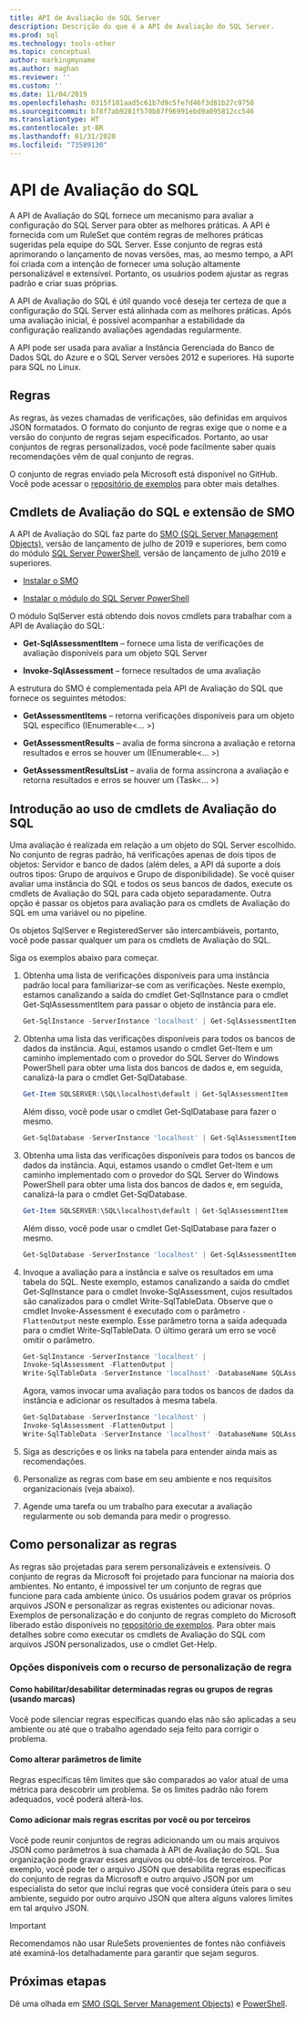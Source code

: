 ```yaml
---
title: API de Avaliação do SQL Server
description: Descrição do que é a API de Avaliação do SQL Server.
ms.prod: sql
ms.technology: tools-other
ms.topic: conceptual
author: markingmyname
ms.author: maghan
ms.reviewer: ''
ms.custom: ''
ms.date: 11/04/2019
ms.openlocfilehash: 0315f181aad5c61b7d9c5fe7d46f3d81b27c9758
ms.sourcegitcommit: b78f7ab9281f570b87f96991ebd9a095812cc546
ms.translationtype: HT
ms.contentlocale: pt-BR
ms.lasthandoff: 01/31/2020
ms.locfileid: "73589130"
---
```

# <a name="sql-assessment-api"></a>API de Avaliação do SQL

A API de Avaliação do SQL fornece um mecanismo para avaliar a configuração do SQL Server para obter as melhores práticas. A API é fornecida com um RuleSet que contém regras de melhores práticas sugeridas pela equipe do SQL Server. Esse conjunto de regras está aprimorando o lançamento de novas versões, mas, ao mesmo tempo, a API foi criada com a intenção de fornecer uma solução altamente personalizável e extensível. Portanto, os usuários podem ajustar as regras padrão e criar suas próprias.

A API de Avaliação do SQL é útil quando você deseja ter certeza de que a configuração do SQL Server está alinhada com as melhores práticas. Após uma avaliação inicial, é possível acompanhar a estabilidade da configuração realizando avaliações agendadas regularmente.

A API pode ser usada para avaliar a Instância Gerenciada do Banco de Dados SQL do Azure e o SQL Server versões 2012 e superiores. Há suporte para SQL no Linux.

## <a name="rules"></a>Regras

As regras, às vezes chamadas de verificações, são definidas em arquivos JSON formatados. O formato do conjunto de regras exige que o nome e a versão do conjunto de regras sejam especificados. Portanto, ao usar conjuntos de regras personalizados, você pode facilmente saber quais recomendações vêm de qual conjunto de regras. 

O conjunto de regras enviado pela Microsoft está disponível no GitHub. Você pode acessar o [repositório de exemplos](https://aka.ms/sql-assessment-api) para obter mais detalhes.

## <a name="sql-assessment-cmdlets-and-smo-extension"></a>Cmdlets de Avaliação do SQL e extensão de SMO

A API de Avaliação do SQL faz parte do [SMO (SQL Server Management Objects)](../relational-databases/server-management-objects-smo/installing-smo.md), versão de lançamento de julho de 2019 e superiores, bem como do módulo [SQL Server PowerShell](../powershell/download-sql-server-ps-module.md), versão de lançamento de julho 2019 e superiores.

* [Instalar o SMO](../relational-databases/server-management-objects-smo/installing-smo.md)

* [Instalar o módulo do SQL Server PowerShell](../powershell/download-sql-server-ps-module.md)

O módulo SqlServer está obtendo dois novos cmdlets para trabalhar com a API de Avaliação do SQL:

* **Get-SqlAssessmentItem** – fornece uma lista de verificações de avaliação disponíveis para um objeto SQL Server

* **Invoke-SqlAssessment** – fornece resultados de uma avaliação

A estrutura do SMO é complementada pela API de Avaliação do SQL que fornece os seguintes métodos:

* **GetAssessmentItems** – retorna verificações disponíveis para um objeto SQL específico (IEnumerable<... >)

* **GetAssessmentResults** – avalia de forma síncrona a avaliação e retorna resultados e erros se houver um (IEnumerable<... >)

* **GetAssessmentResultsList** – avalia de forma assíncrona a avaliação e retorna resultados e erros se houver um (Task<... >)

## <a name="get-started-using-sql-assessment-cmdlets"></a>Introdução ao uso de cmdlets de Avaliação do SQL

Uma avaliação é realizada em relação a um objeto do SQL Server escolhido. No conjunto de regras padrão, há verificações apenas de dois tipos de objetos: Servidor e banco de dados (além deles, a API dá suporte a dois outros tipos: Grupo de arquivos e Grupo de disponibilidade). Se você quiser avaliar uma instância do SQL e todos os seus bancos de dados, execute os cmdlets de Avaliação do SQL para cada objeto separadamente. Outra opção é passar os objetos para avaliação para os cmdlets de Avaliação do SQL em uma variável ou no pipeline.

Os objetos SqlServer e RegisteredServer são intercambiáveis, portanto, você pode passar qualquer um para os cmdlets de Avaliação do SQL.

Siga os exemplos abaixo para começar.

1. Obtenha uma lista de verificações disponíveis para uma instância padrão local para familiarizar-se com as verificações. Neste exemplo, estamos canalizando a saída do cmdlet Get-SqlInstance para o cmdlet Get-SqlAssessmentItem para passar o objeto de instância para ele.

    ```powershell
    Get-SqlInstance -ServerInstance 'localhost' | Get-SqlAssessmentItem
    ```

2. Obtenha uma lista das verificações disponíveis para todos os bancos de dados da instância. Aqui, estamos usando o cmdlet Get-Item e um caminho implementado com o provedor do SQL Server do Windows PowerShell para obter uma lista dos bancos de dados e, em seguida, canalizá-la para o cmdlet Get-SqlDatabase.

    ```powershell
    Get-Item SQLSERVER:\SQL\localhost\default | Get-SqlAssessmentItem
    ```
    
    Além disso, você pode usar o cmdlet Get-SqlDatabase para fazer o mesmo.

    ```powershell
    Get-SqlDatabase -ServerInstance 'localhost' | Get-SqlAssessmentItem
    ```

3. Obtenha uma lista das verificações disponíveis para todos os bancos de dados da instância. Aqui, estamos usando o cmdlet Get-Item e um caminho implementado com o provedor do SQL Server do Windows PowerShell para obter uma lista dos bancos de dados e, em seguida, canalizá-la para o cmdlet Get-SqlDatabase.

    ```powershell
    Get-Item SQLSERVER:\SQL\localhost\default | Get-SqlAssessmentItem
    ```
    
    Além disso, você pode usar o cmdlet Get-SqlDatabase para fazer o mesmo.

    ```powershell
    Get-SqlDatabase -ServerInstance 'localhost' | Get-SqlAssessmentItem
    ```

4. Invoque a avaliação para a instância e salve os resultados em uma tabela do SQL. Neste exemplo, estamos canalizando a saída do cmdlet Get-SqlInstance para o cmdlet Invoke-SqlAssessment, cujos resultados são canalizados para o cmdlet Write-SqlTableData. Observe que o cmdlet Invoke-Assessment é executado com o parâmetro `-FlattenOutput` neste exemplo. Esse parâmetro torna a saída adequada para o cmdlet Write-SqlTableData. O último gerará um erro se você omitir o parâmetro.

    ```powershell
    Get-SqlInstance -ServerInstance 'localhost' |
    Invoke-SqlAssessment -FlattenOutput |
    Write-SqlTableData -ServerInstance 'localhost' -DatabaseName SQLAssessmentDemo -SchemaName Assessment -TableName Results -Force
    ```

    Agora, vamos invocar uma avaliação para todos os bancos de dados da instância e adicionar os resultados à mesma tabela.

    ```powershell
    Get-SqlDatabase -ServerInstance 'localhost' |
    Invoke-SqlAssessment -FlattenOutput |
    Write-SqlTableData -ServerInstance 'localhost' -DatabaseName SQLAssessmentDemo -SchemaName Assessment -TableName Results -Force
    ```

5. Siga as descrições e os links na tabela para entender ainda mais as recomendações.

6. Personalize as regras com base em seu ambiente e nos requisitos organizacionais (veja abaixo).

7. Agende uma tarefa ou um trabalho para executar a avaliação regularmente ou sob demanda para medir o progresso.

## <a name="customizing-rules"></a>Como personalizar as regras

As regras são projetadas para serem personalizáveis e extensíveis. O conjunto de regras da Microsoft foi projetado para funcionar na maioria dos ambientes. No entanto, é impossível ter um conjunto de regras que funcione para cada ambiente único. Os usuários podem gravar os próprios arquivos JSON e personalizar as regras existentes ou adicionar novas. Exemplos de personalização e do conjunto de regras completo do Microsoft liberado estão disponíveis no [repositório de exemplos](https://aka.ms/sql-assessment-api). Para obter mais detalhes sobre como executar os cmdlets de Avaliação do SQL com arquivos JSON personalizados, use o cmdlet Get-Help.

### <a name="options-available-with-rule-customization-feature"></a>Opções disponíveis com o recurso de personalização de regra

#### <a name="enablingdisabling-certain-rules-or-groups-of-rules-using-tags"></a>Como habilitar/desabilitar determinadas regras ou grupos de regras (usando marcas)

Você pode silenciar regras específicas quando elas não são aplicadas a seu ambiente ou até que o trabalho agendado seja feito para corrigir o problema.

#### <a name="changing-threshold-parameters"></a>Como alterar parâmetros de limite

Regras específicas têm limites que são comparados ao valor atual de uma métrica para descobrir um problema. Se os limites padrão não forem adequados, você poderá alterá-los.

#### <a name="adding-more-rules-written-by-you-or-third-parties"></a>Como adicionar mais regras escritas por você ou por terceiros

Você pode reunir conjuntos de regras adicionando um ou mais arquivos JSON como parâmetros à sua chamada à API de Avaliação do SQL. Sua organização pode gravar esses arquivos ou obtê-los de terceiros. Por exemplo, você pode ter o arquivo JSON que desabilita regras específicas do conjunto de regras da Microsoft e outro arquivo JSON por um especialista do setor que inclui regras que você considera úteis para o seu ambiente, seguido por outro arquivo JSON que altera alguns valores limites em tal arquivo JSON.

> [!IMPORTANT]  
>  Recomendamos não usar RuleSets provenientes de fontes não confiáveis até examiná-los detalhadamente para garantir que sejam seguros.

## <a name="next-steps"></a>Próximas etapas

Dê uma olhada em [SMO (SQL Server Management Objects)](../relational-databases/server-management-objects-smo/overview-smo.md) e [PowerShell](../powershell/download-sql-server-ps-module.md).
